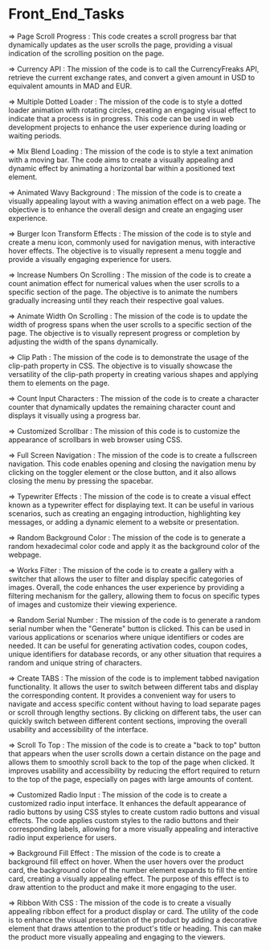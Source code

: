 # Front_End_Tasks

=> Page Scroll Progress : This code creates a scroll progress bar that dynamically updates as the user scrolls the page, providing a visual indication of the scrolling position on the page.

=> Currency API : The mission of the code is to call the CurrencyFreaks API, retrieve the current exchange rates, and convert a given amount in USD to equivalent amounts in MAD and EUR. 

=> Multiple Dotted Loader : The mission of the code is to style a dotted loader animation with rotating circles, creating an engaging visual effect to indicate that a process is in progress. This code can be used in web development projects to enhance the user experience during loading or waiting periods.

=> Mix Blend Loading : The mission of the code is to style a text animation with a moving bar. The code aims to create a visually appealing and dynamic effect by animating a horizontal bar within a positioned text element. 

=> Animated Wavy Background : The mission of the code is to create a visually appealing layout with a waving animation effect on a web page. The objective is to enhance the overall design and create an engaging user experience.

=> Burger Icon Transform Effects : The mission of the code is to style and create a menu icon, commonly used for navigation menus, with interactive hover effects. The objective is to visually represent a menu toggle and provide a visually engaging experience for users.

=> Increase Numbers On Scrolling : The mission of the code is to create a count animation effect for numerical values when the user scrolls to a specific section of the page. The objective is to animate the numbers gradually increasing until they reach their respective goal values. 

=> Animate Width On Scrolling : The mission of the code is to update the width of progress spans when the user scrolls to a specific section of the page. The objective is to visually represent progress or completion by adjusting the width of the spans dynamically.

=> Clip Path : The mission of the code is to demonstrate the usage of the clip-path property in CSS. The objective is to visually showcase the versatility of the clip-path property in creating various shapes and applying them to elements on the page.

=> Count Input Characters : The mission of the code is to create a character counter that dynamically updates the remaining character count and displays it visually using a progress bar.

=> Customized Scrollbar : The mission of this code is to customize the appearance of scrollbars in web browser using CSS. 

=> Full Screen Navigation : The mission of the code is to create a fullscreen navigation. This code enables opening and closing the navigation menu by clicking on the toggler element or the close button, and it also allows closing the menu by pressing the spacebar.

=> Typewriter Effects : The mission of the code is to create a visual effect known as a typewriter effect for displaying text. It can be useful in various scenarios, such as creating an engaging introduction, highlighting key messages, or adding a dynamic element to a website or presentation.

=> Random Background Color : The mission of the code is to generate a random hexadecimal color code and apply it as the background color of the webpage.

=> Works Filter : The mission of the code is to create a gallery with a switcher that allows the user to filter and display specific categories of images. Overall, the code enhances the user experience by providing a filtering mechanism for the gallery, allowing them to focus on specific types of images and customize their viewing experience.

=> Random Serial Number : The mission of the code is to generate a random serial number when the "Generate" button is clicked. This can be used in various applications or scenarios where unique identifiers or codes are needed. It can be useful for generating activation codes, coupon codes, unique identifiers for database records, or any other situation that requires a random and unique string of characters.

=> Create TABS : The mission of the code is to implement tabbed navigation functionality. It allows the user to switch between different tabs and display the corresponding content. It provides a convenient way for users to navigate and access specific content without having to load separate pages or scroll through lengthy sections. By clicking on different tabs, the user can quickly switch between different content sections, improving the overall usability and accessibility of the interface.

=> Scroll To Top : The mission of the code is to create a "back to top" button that appears when the user scrolls down a certain distance on the page and allows them to smoothly scroll back to the top of the page when clicked. It improves usability and accessibility by reducing the effort required to return to the top of the page, especially on pages with large amounts of content.

=> Customized Radio Input : The mission of the code is to create a customized radio input interface. It enhances the default appearance of radio buttons by using CSS styles to create custom radio buttons and visual effects. The code applies custom styles to the radio buttons and their corresponding labels, allowing for a more visually appealing and interactive radio input experience for users.

=> Background Fill Effect : The mission of the code is to create a background fill effect on hover. When the user hovers over the product card, the background color of the number element expands to fill the entire card, creating a visually appealing effect. The purpose of this effect is to draw attention to the product and make it more engaging to the user.

=> Ribbon With CSS : The mission of the code is to create a visually appealing ribbon effect for a product display or card. The utility of the code is to enhance the visual presentation of the product by adding a decorative element that draws attention to the product's title or heading. This can make the product more visually appealing and engaging to the viewers.
